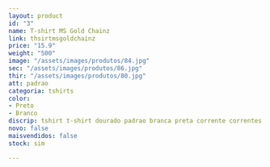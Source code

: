```yaml
---
layout: product
id: "3"
name: T-shirt MS Gold Chainz
link: thsirtmsgoldchainz
price: "15.9"
weight: "500"
image: "/assets/images/produtos/84.jpg"
sec: "/assets/images/produtos/86.jpg"
thir: "/assets/images/produtos/80.jpg"
att: padrao
categoria: tshirts
color:
- Preto
- Branco
discrip: tshirt t-shirt dourado padrao branca preta corrente correntes aço
novo: false
maisvendidos: false
stock: sim

---
```

